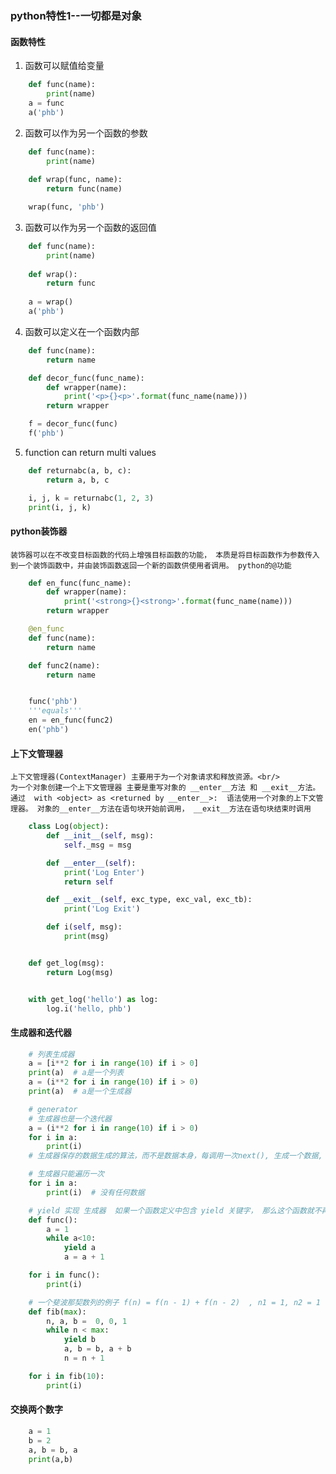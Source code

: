 ### python特性1--一切都是对象

#### 函数特性
1. 函数可以赋值给变量
```python
	def func(name):
		print(name)
	a = func
	a('phb')
```
2. 函数可以作为另一个函数的参数
```python
	def func(name):
		print(name)
	
	def wrap(func, name):
		return func(name)

	wrap(func, 'phb')
```
3. 函数可以作为另一个函数的返回值
```python
	def func(name):
		print(name)
	
	def wrap():
		return func
	
	a = wrap()
	a('phb')
```
4. 函数可以定义在一个函数内部
```python
	def func(name):
		return name

	def decor_func(func_name):
		def wrapper(name):
			print('<p>{}<p>'.format(func_name(name)))
		return wrapper

	f = decor_func(func)
	f('phb')	
```
5. function can return multi values
```python
    def returnabc(a, b, c):
        return a, b, c

    i, j, k = returnabc(1, 2, 3)
    print(i, j, k)
```

#### python装饰器
	装饰器可以在不改变目标函数的代码上增强目标函数的功能， 本质是将目标函数作为参数传入到一个装饰函数中，并由装饰函数返回一个新的函数供使用者调用。 python的@功能
```python
	def en_func(func_name):
		def wrapper(name):
			print('<strong>{}<strong>'.format(func_name(name)))
		return wrapper

	@en_func
	def func(name):
		return name

	def func2(name):
		return name


	func('phb')
	'''equals'''
	en = en_func(func2)
	en('phb')
```

#### 上下文管理器
	上下文管理器(ContextManager) 主要用于为一个对象请求和释放资源。<br/>
	为一个对象创建一个上下文管理器 主要是重写对象的 __enter__方法 和 __exit__方法。  
	通过  with <object> as <returned by __enter__>:  语法使用一个对象的上下文管理器。 对象的__enter__方法在语句块开始前调用， __exit__方法在语句块结束时调用
```python
	class Log(object):
		def __init__(self, msg):
			self._msg = msg

		def __enter__(self):
			print('Log Enter')
			return self             

		def __exit__(self, exc_type, exc_val, exc_tb):
			print('Log Exit')

		def i(self, msg):
			print(msg)


	def get_log(msg):
		return Log(msg)


	with get_log('hello') as log:
		log.i('hello, phb')
```

#### 生成器和迭代器
```python
	# 列表生成器
	a = [i**2 for i in range(10) if i > 0]
	print(a)  # a是一个列表
	a = (i**2 for i in range(10) if i > 0)
	print(a)  # a是一个生成器

	# generator
	# 生成器也是一个迭代器
	a = (i**2 for i in range(10) if i > 0)
	for i in a:
		print(i)
	# 生成器保存的数据生成的算法，而不是数据本身，每调用一次next(), 生成一个数据, 节省内存

	# 生成器只能遍历一次
	for i in a:
		print(i)  # 没有任何数据

	# yield 实现 生成器  如果一个函数定义中包含 yield 关键字， 那么这个函数就不再是一个普通函数， 而是一个generator, 函数在每次调用next()的时候执行， 遇到yield语句返回， 再次执行时从上次返回的yield语句处继续执行, 遇到函数末尾则结束
	def func():
		a = 1
		while a<10:
			yield a
			a = a + 1

	for i in func():
		print(i)

	# 一个斐波那契数列的例子 f(n) = f(n - 1) + f(n - 2)  , n1 = 1, n2 = 1
	def fib(max):
		n, a, b =  0, 0, 1
		while n < max:
			yield b
			a, b = b, a + b
			n = n + 1

	for i in fib(10):
		print(i)
```

#### 交换两个数字
```python
	a = 1
	b = 2
	a, b = b, a
	print(a,b)
```